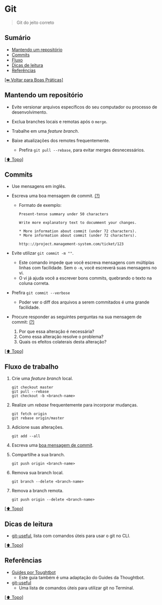 # Git
> Git do jeito correto

## Sumário
- [Mantendo um repositório](#mantendo-um-reposit%C3%B3rio)
- [Commits](#commits)
- [Fluxo](#fluxo)
- [Dicas de leitura](#dicas-de-leitura)
- [Referências](#refer%C3%AAncias)

[[⬅︎ Voltar para Boas Práticas]](https://github.com/mktvirtual/guides/tree/master/boas-praticas)

## Mantendo um repositório

- Evite versionar arquivos específicos do seu computador ou processo de desenvolvimento.

- Exclua branches locais e remotas após o `merge`.

- Trabalhe em uma *feature branch*.

- Baixe atualizações dos remotes frequentemente.
    - Prefira `git pull --rebase`, para evitar merges desnecessários.

[[⬆︎ Topo]](#sum%C3%A1rio)

## Commits

- Use mensagens em inglês.

- Escreva uma boa mensagem de commit. [(?)](http://tbaggery.com/2008/04/19/a-note-about-git-commit-messages.html)
    - Formato de exemplo:
        ```
        Present-tense summary under 50 characters

        Write more explanatory text to documment your changes.

        * More information about commit (under 72 characters).
        * More information about commit (under 72 characters).

        http:://project.management-system.com/ticket/123
        ```

- Evite utilizar `git commit -m ""`.
    - Este comando impede que você escreva mensagens com múltiplas linhas com facilidade. Sem o `-m`, você escreverá suas mensagens no vi.
    - O vi já ajuda você a escrever bons commits, quebrando o texto na coluna correta.

- Prefira `git commit --verbose`
    - Poder ver o diff dos arquivos a serem commitados é uma grande facilidade.

- Procure responder as seguintes perguntas na sua mensagem de commit: [(?)](http://robots.thoughtbot.com/5-useful-tips-for-a-better-commit-message)
    1. Por que essa alteração é necessária?
    1. Como essa alteração resolve o problema?
    1. Quais os efeitos colaterais desta alteração?

[[⬆︎ Topo]](#sum%C3%A1rio)

## Fluxo de trabalho

1. Crie uma *feature branch* local.
    ```
    git checkout master
    git pull --rebase
    git checkout -b <branch-name>
    ```

1. Realize um *rebase* frequentemente para incorporar mudanças.
    ```
    git fetch origin
    git rebase origin/master
    ```

1. Adicione suas alterações.
    ```
    git add --all
    ```

1. Escreva uma [boa mensagem de commit](#commits).

1. Compartilhe a sua branch.
    ```
    git push origin <branch-name>
    ```

1. Remova sua branch local.
    ```
    git branch --delete <branch-name>
    ```

1. Remova a branch remota.
    ```
    git push origin --delete <branch-name>
    ```

[[⬆︎ Topo]](#sum%C3%A1rio)

## Dicas de leitura

- [git-useful](https://github.com/hugobessaa/git-useful), lista com comandos úteis para usar o git no CLI.

[[⬆︎ Topo]](#sum%C3%A1rio)

## Referências

- [Guides por Toughtbot](https://github.com/thoughtbot/guides/tree/master/protocol/git)
    - Este guia também é uma adaptação do Guides da Thoughtbot.
- [git-useful](https://github.com/hugobessaa/git-useful)
    - Uma lista de comandos úteis para utilizar git no Terminal.

[[⬆︎ Topo]](#sum%C3%A1rio)
